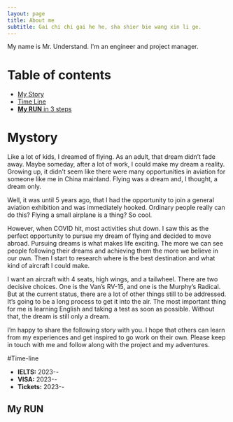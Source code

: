 ```yaml
---
layout: page
title: About me
subtitle: Gai chi chi gai he he, sha shier bie wang xin li ge.
---
```


My name is Mr. Understand. I'm an engineer and project manager.

# Table of contents

- [My Story](#Mystory)
- [Time Line](#Time-line)
- [**My RUN** in 3 steps](##My-RUN)


# Mystory

Like a lot of kids, I dreamed of flying. As an adult, that dream didn’t fade away. Maybe someday, after a lot of work, I could make my dream a reality. Growing up, it didn’t seem like there were many opportunities in aviation for someone like me in China mainland. Flying was a dream and, I thought, a dream only.

Well, it was until 5 years ago, that I had the opportunity to join a general aviation exhibition and was immediately hooked. Ordinary people really can do this? Flying a small airplane is a thing? So cool.

However, when COVID hit, most activities shut down. I saw this as the perfect opportunity to pursue my dream of flying and decided to move abroad. Pursuing dreams is what makes life exciting. The more we can see people following their dreams and achieving them the more we believe in our own. Then I start to research where is the best destination and what kind of aircraft I could make.

I want an aircraft with 4 seats, high wings, and a tailwheel. There are two decisive choices. One is the Van’s RV-15, and one is the Murphy’s Radical. But at the current status, there are a lot of other things still to be addressed. It’s going to be a long process to get it into the air. The most important thing for me is learning English and taking a test as soon as possible. Without that, the dream is still only a dream.

I’m happy to share the following story with you. I hope that others can learn from my experiences and get inspired to go work on their own. Please keep in touch with me and follow along with the project and my adventures.

#Time-line

- **IELTS:** 2023-*-*
- **VISA:** 2023-*-*
- **Tickets:** 2023-*-*

## My RUN
